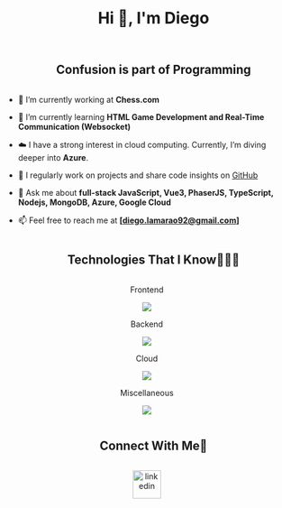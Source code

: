 <!--h1 without bottom border-->
<div id="user-content-toc">
  <ul align="center">
    <summary><h1 style="display: inline-block">Hi 👋, I'm Diego</h1></summary>
  </ul>
</div>


<!--h2 without bottom border-->
<div id="user-content-toc">
  <ul align="center">
    <summary><h2 style="display: inline-block">Confusion is part of Programming</h2></summary>
  </ul>
</div>


<!--Intro start-->
- 🔭 I’m currently working at **Chess.com**

- 🌱 I’m currently learning **HTML Game Development and Real-Time Communication (Websocket)**

- ☁️ I have a strong interest in cloud computing. Currently, I’m diving deeper into **Azure**.

- 📝 I regularly work on projects and share code insights on [GitHub](https://github.com/diegofer25)

- 💬 Ask me about **full-stack JavaScript, Vue3, PhaserJS, TypeScript, Nodejs, MongoDB, Azure, Google Cloud**

- 📫 Feel free to reach me at **[diego.lamarao92@gmail.com]**
<!--Intro end-->


<!--h1 without bottom border-->
<div id="user-content-toc">
  <ul align="center">
    <summary><h2 style="display: inline-block">Technologies That I Know👨🏻‍💻</h2></summary>
  </ul>
</div>
<!--tech stack icons-->
<p align="center">Frontend</p>
<p align="center">
  <a href="https://skillicons.dev">
    <img src="https://skillicons.dev/icons?i=ts,vue,nuxt,vuetify,vite,webpack,sass,js,html,css,pinia,rollupjs,tailwind,tensorflow,vitest,windicss" />
  </a>
</p>
<p align="center">Backend</p>
<p align="center">
  <a href="https://skillicons.dev">
    <img src="https://skillicons.dev/icons?i=nodejs,ts,bun,deno,elasticsearch,nestjs,express,mongodb,mysql,postgres,redis,python,firebase,nginx" />
  </a>
</p>
<p align="center">Cloud</p>

<p align="center">
  <a href="https://skillicons.dev">
    <img src="https://skillicons.dev/icons?i=azure,gcp,aws" />
  </a>
</p>
<p align="center">Miscellaneous</p>

<p align="center">
  <a href="https://skillicons.dev">
    <img src="https://skillicons.dev/icons?i=git,docker,linux,github,postman,githubactions" />
  </a>
</p>

<!-- Connect with me -->
<!--h2 without bottom border-->
<div id="user-content-toc">
  <ul align="center">
    <summary><h2 style="display: inline-block">Connect With Me🤝</h2></summary>
  </ul>
</div>

<!--icons and links-->
<p align="center">
<a href="https://www.linkedin.com/in/diego-lamarao" target="blank"><img align="center" src="https://user-images.githubusercontent.com/88904952/234979284-68c11d7f-1acc-4f0c-ac78-044e1037d7b0.png" alt="linkedin" height="50" width="50" /></a>
  
</p>
